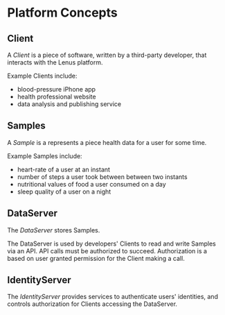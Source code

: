 # Platform Concepts

## Client

A _Client_ is a piece of software, written by a third-party developer, that interacts with the Lenus platform.

Example Clients include:

- blood-pressure iPhone app
- health professional website
- data analysis and publishing service

## Samples

A _Sample_ is a represents a piece health data for a user for some time.

Example Samples include:

- heart-rate of a user at an instant
- number of steps a user took between between two instants
- nutritional values of food a user consumed on a day
- sleep quality of a user on a night

## DataServer

The _DataServer_ stores Samples.

The DataServer is used by developers' Clients to read and write Samples via an API. API calls must be authorized to succeed. Authorization is a based on user granted permission for the Client making a call.

## IdentityServer

The _IdentityServer_ provides services to authenticate users' identities, and controls authorization for Clients accessing the DataServer.

